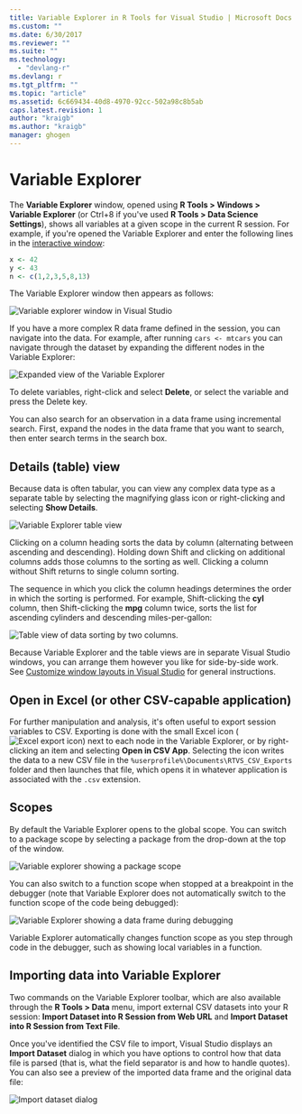 ```yaml
---
title: Variable Explorer in R Tools for Visual Studio | Microsoft Docs
ms.custom: ""
ms.date: 6/30/2017
ms.reviewer: ""
ms.suite: ""
ms.technology: 
  - "devlang-r"
ms.devlang: r
ms.tgt_pltfrm: ""
ms.topic: "article"
ms.assetid: 6c669434-40d8-4970-92cc-502a98c8b5ab
caps.latest.revision: 1
author: "kraigb"
ms.author: "kraigb"
manager: ghogen
---
```


# Variable Explorer

The **Variable Explorer** window, opened using **R Tools > Windows > Variable Explorer** (or Ctrl+8 if you've used **R Tools > Data Science Settings**), shows all variables at a given scope in the current R session. For example, if you're opened the Variable Explorer and enter the following lines in the [interactive window](interactive-repl.md):

```R
x <- 42
y <- 43
n <- c(1,2,3,5,8,13)
```
 
The Variable Explorer window then appears as follows:

![Variable explorer window in Visual Studio](media/variable-explorer-window.png)

If you have a more complex R data frame defined in the session, you can navigate into the data. For example, after running `cars <- mtcars` you can navigate through the dataset by expanding the different nodes in the Variable Explorer:
 
![Expanded view of the Variable Explorer](media/variable-explorer-expanded-results.png)
 
To delete variables, right-click and select **Delete**, or select the variable and press the Delete key.

You can also search for an observation in a data frame using incremental search. First, expand the nodes in the data frame that you want to search, then enter search terms in the search box.

## Details (table) view

Because data is often tabular, you can view any complex data type as a separate table by selecting the magnifying glass icon or right-clicking and selecting **Show Details**. 

![Variable Explorer table view](media/variable-explorer-table-view.png)

Clicking on a column heading sorts the data by column (alternating between ascending and descending). Holding down Shift and clicking on additional columns adds those columns to the sorting as well. Clicking a column without Shift returns to single column sorting.

The sequence in which you click the column headings determines the order in which the sorting is performed. For example, Shift-clicking the **cyl** column, then Shift-clicking the **mpg** column twice, sorts the list for ascending cylinders and descending miles-per-gallon:

![Table view of data sorting by two columns.](media/variable-explorer-table-view-sorting.png)

Because Variable Explorer and the table views are in separate Visual Studio windows, you can arrange them however you like for side-by-side work. See [Customize window layouts in Visual Studio](../ide/customizing-window-layouts-in-visual-studio.md) for general instructions.

## Open in Excel (or other CSV-capable application)

For further manipulation and analysis, it's often useful to export session variables to CSV. Exporting is done with the small Excel icon (![Excel export icon](media/variable-explorer-excel-icon.png)) next to each node in the Variable Explorer, or by right-clicking an item and selecting **Open in CSV App**. Selecting the icon writes the data to a new CSV file in the `%userprofile%\Documents\RTVS_CSV_Exports` folder and then launches that file, which opens it in whatever application is associated with the `.csv` extension.

## Scopes

By default the Variable Explorer opens to the global scope. You can switch to a package scope by selecting a package from the drop-down at the top of the window.

![Variable explorer showing a package scope](media/variable-explorer-package-scopes.png)

You can also switch to a function scope when stopped at a breakpoint in the debugger (note that Variable Explorer does not automatically switch to the function scope of the code being debugged):

![Variable Explorer showing a data frame during debugging](media/variable-explorer-as-locals-window.png)

Variable Explorer automatically changes function scope as you step through code in the debugger, such as showing local variables in a function.


## Importing data into Variable Explorer

Two commands on the Variable Explorer toolbar, which are also available through the **R Tools > Data** menu, import external CSV datasets into your R session:  **Import Dataset into R Session from Web URL** and **Import Dataset into R Session from Text File**. 

Once you've identified the CSV file to import, Visual Studio displays an **Import Dataset** dialog in which you have options to control how that data file is parsed (that is, what the field separator is and how to handle quotes). You can also see a preview of the imported data frame and the original data file:

![Import dataset dialog](media/variable-explorer-import-dataset-dialog.png)

